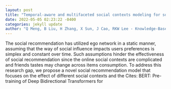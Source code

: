```yaml
--- 
layout: post 
title: "Temporal-aware and multifaceted social contexts modeling for social recommendation" 
date: 2022-05-05 02:23:22 -0400 
categories: jekyll update 
author: "Q Meng, B Liu, H Zhang, X Sun, J Cao, RKW Lee - Knowledge-Based Systems, 2022" 
--- 
```

The social recommendation has utilized ego network in a static manner, assuming that the way of social influence impacts users preferences is simplex and constant over time. Such assumptions hinder the effectiveness of social recommendation since the online social contexts are complicated and friends tastes may change across items consumption. To address this research gap, we propose a novel social recommendation model that focuses on the effect of different social contexts and the Cites: BERT: Pre-training of Deep Bidirectional Transformers for